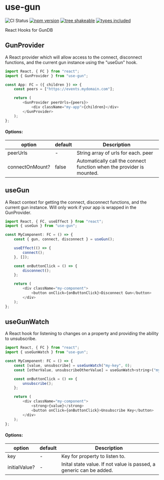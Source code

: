 # use-gun

![CI Status](https://img.shields.io/github/workflow/status/clarktozer/use-gun/CI)
[![npm version](https://img.shields.io/npm/v/use-gun.svg)](https://www.npmjs.com/package/use-gun)
[![tree shakeable](https://badgen.net/bundlephobia/tree-shaking/use-gun)](https://bundlephobia.com/result?p=use-gun)
[![types included](https://badgen.net/npm/types/use-gun)](https://www.npmjs.com/package/use-gun)

React Hooks for GunDB

## GunProvider

A React provider which will allow access to the connect, disconnect functions, and the current gun instance using the "useGun" hook.

```js
import React, { FC } from "react";
import { GunProvider } from "use-gun";

const App: FC = ({ children }) => {
    const peers = ["https://events.mydomain.com"];

    return (
        <GunProvider peerUrls={peers}>
            <div className="my-app">{children}</div>
        </GunProvider>
    );
};
```

#### Options:

| option          | default | Description                                                           |
| --------------- | ------- | --------------------------------------------------------------------- |
| peerUrls        | -       | String array of urls for each. peer                                   |
| connectOnMount? | false   | Automatically call the connect function when the provider is mounted. |

## useGun

A React context for getting the connect, disconnect functions, and the current gun instance. Will only work if your app is wrapped in the GunProvider.

```js
import React, { FC, useEffect } from "react";
import { useGun } from "use-gun";

const MyComponent: FC = () => {
    const { gun, connect, disconnect } = useGun();

    useEffect(() => {
        connect();
    }, []);

    const onButtonClick = () => {
        disconnect();
    };

    return (
        <div className="my-component">
            <button onClick={onButtonClick}>Disconnect Gun</button>
        </div>
    );
};
```

## useGunWatch

A React hook for listening to changes on a property and providing the ability to unsubscribe.

```js
import React, { FC } from "react";
import { useGunWatch } from "use-gun";

const MyComponent: FC = () => {
    const [value, unsubscribe] = useGunWatch("my-key", 0);
    const [otherValue, unsubscribeOtherValue] = useGunWatch<string>("my-other-key");

    const onButtonClick = () => {
        unsubscribe();
    };

    return (
        <div className="my-component">
            <strong>{value}</strong>
            <button onClick={onButtonClick}>Unsubscribe Key</button>
        </div>
    );
};
```

#### Options:

| option        | default | Description                                                         |
| ------------- | ------- | ------------------------------------------------------------------- |
| key           | -       | Key for property to listen to.                                      |
| initialValue? | -       | Inital state value. If not value is passed, a generic can be added. |
